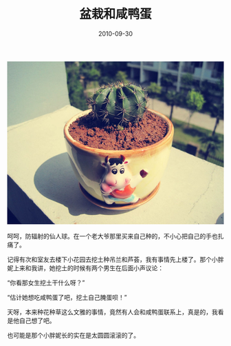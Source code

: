 ﻿---
title: "盆栽和咸鸭蛋"
date: 2010-09-30
categories: 
  - "essay"
tags: 
  - "盆栽"
---

![phpWJfRzi](/images/5038253091_b2fec950ea_z.jpg)

呵呵，防辐射的仙人球。在一个老大爷那里买来自己种的，不小心把自己的手也扎痛了。

记得有次和室友去楼下小花园去挖土种吊兰和芦荟，我有事情先上楼了。那个小胖妮上来和我讲，她挖土的时候有两个男生在后面小声议论：

“你看那女生挖土干什么呀？”

“估计她想吃咸鸭蛋了吧，挖土自己腌蛋呗！”

天呀，本来种花种草这么文雅的事情，竟然有人会和咸鸭蛋联系上，真是的，我看是他自己想了吧。

也可能是那个小胖妮长的实在是太圆圆滚滚的了。
